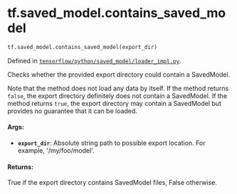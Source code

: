 <div itemscope itemtype="http://developers.google.com/ReferenceObject">
<meta itemprop="name" content="tf.saved_model.contains_saved_model" />
<meta itemprop="path" content="Stable" />
</div>

# tf.saved_model.contains_saved_model

``` python
tf.saved_model.contains_saved_model(export_dir)
```



Defined in [`tensorflow/python/saved_model/loader_impl.py`](/code/stable/tensorflow/python/saved_model/loader_impl.py).

Checks whether the provided export directory could contain a SavedModel.

Note that the method does not load any data by itself. If the method returns
`false`, the export directory definitely does not contain a SavedModel. If the
method returns `true`, the export directory may contain a SavedModel but
provides no guarantee that it can be loaded.

#### Args:

* <b>`export_dir`</b>: Absolute string path to possible export location. For example,
              '/my/foo/model'.


#### Returns:

True if the export directory contains SavedModel files, False otherwise.
